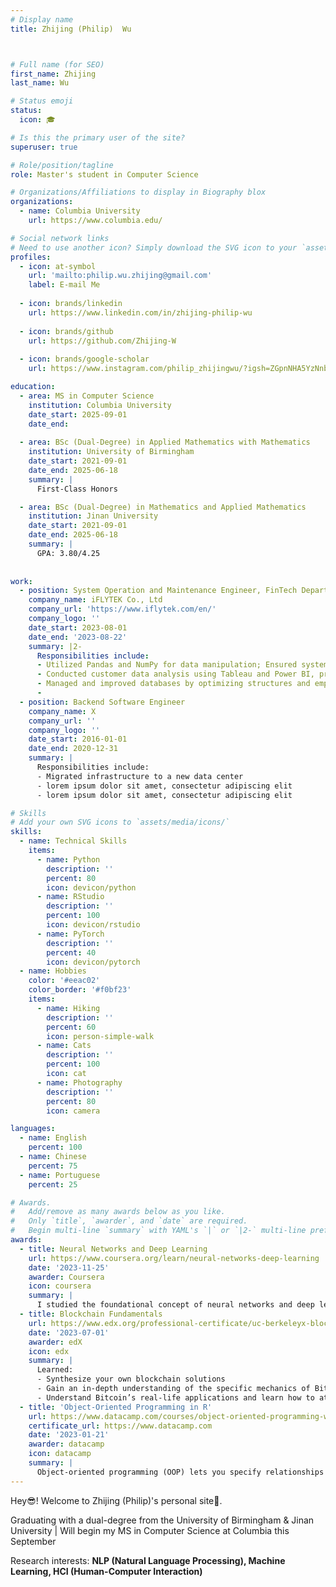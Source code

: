 ```yaml
---
# Display name
title: Zhijing (Philip)  Wu 



# Full name (for SEO)
first_name: Zhijing
last_name: Wu

# Status emoji
status:
  icon: 🎓

# Is this the primary user of the site?
superuser: true

# Role/position/tagline
role: Master's student in Computer Science

# Organizations/Affiliations to display in Biography blox
organizations:
  - name: Columbia University
    url: https://www.columbia.edu/

# Social network links
# Need to use another icon? Simply download the SVG icon to your `assets/media/icons/` folder.
profiles:
  - icon: at-symbol
    url: 'mailto:philip.wu.zhijing@gmail.com'
    label: E-mail Me
    
  - icon: brands/linkedin
    url: https://www.linkedin.com/in/zhijing-philip-wu
    
  - icon: brands/github
    url: https://github.com/Zhijing-W
 
  - icon: brands/google-scholar
    url: https://www.instagram.com/philip_zhijingwu/?igsh=ZGpnNHA5YzNnbm9k&utm_source=ig_contact_invite#

education:
  - area: MS in Computer Science
    institution: Columbia University
    date_start: 2025-09-01
    date_end: 
    
  - area: BSc (Dual-Degree) in Applied Mathematics with Mathematics
    institution: University of Birmingham
    date_start: 2021-09-01
    date_end: 2025-06-18
    summary: |
      First-Class Honors

  - area: BSc (Dual-Degree) in Mathematics and Applied Mathematics
    institution: Jinan University
    date_start: 2021-09-01
    date_end: 2025-06-18
    summary: |
      GPA: 3.80/4.25
      
      
work:
  - position: System Operation and Maintenance Engineer, FinTech Department
    company_name: iFLYTEK Co., Ltd
    company_url: 'https://www.iflytek.com/en/'
    company_logo: ''
    date_start: 2023-08-01
    date_end: '2023-08-22'
    summary: |2-
      Responsibilities include:
      - Utilized Pandas and NumPy for data manipulation; Ensured system stability through regular backups and updates, addressing issues like data retrieval.
      - Conducted customer data analysis using Tableau and Power BI, producing insightful meeting reports.
      - Managed and improved databases by optimizing structures and employing MySQL and MongoDB for storage and query enhancement; Developed backend modules for user management systems.
      - 
  - position: Backend Software Engineer
    company_name: X
    company_url: ''
    company_logo: ''
    date_start: 2016-01-01
    date_end: 2020-12-31
    summary: |
      Responsibilities include:
      - Migrated infrastructure to a new data center
      - lorem ipsum dolor sit amet, consectetur adipiscing elit
      - lorem ipsum dolor sit amet, consectetur adipiscing elit

# Skills
# Add your own SVG icons to `assets/media/icons/`
skills:
  - name: Technical Skills
    items:
      - name: Python
        description: ''
        percent: 80
        icon: devicon/python
      - name: RStudio
        description: ''
        percent: 100
        icon: devicon/rstudio
      - name: PyTorch
        description: ''
        percent: 40
        icon: devicon/pytorch
  - name: Hobbies
    color: '#eeac02'
    color_border: '#f0bf23'
    items:
      - name: Hiking
        description: ''
        percent: 60
        icon: person-simple-walk
      - name: Cats
        description: ''
        percent: 100
        icon: cat
      - name: Photography
        description: ''
        percent: 80
        icon: camera

languages:
  - name: English
    percent: 100
  - name: Chinese
    percent: 75
  - name: Portuguese
    percent: 25

# Awards.
#   Add/remove as many awards below as you like.
#   Only `title`, `awarder`, and `date` are required.
#   Begin multi-line `summary` with YAML's `|` or `|2-` multi-line prefix and indent 2 spaces below.
awards:
  - title: Neural Networks and Deep Learning
    url: https://www.coursera.org/learn/neural-networks-deep-learning
    date: '2023-11-25'
    awarder: Coursera
    icon: coursera
    summary: |
      I studied the foundational concept of neural networks and deep learning. By the end, I was familiar with the significant technological trends driving the rise of deep learning; build, train, and apply fully connected deep neural networks; implement efficient (vectorized) neural networks; identify key parameters in a neural network’s architecture; and apply deep learning to your own applications.
  - title: Blockchain Fundamentals
    url: https://www.edx.org/professional-certificate/uc-berkeleyx-blockchain-fundamentals
    date: '2023-07-01'
    awarder: edX
    icon: edx
    summary: |
      Learned:
      - Synthesize your own blockchain solutions
      - Gain an in-depth understanding of the specific mechanics of Bitcoin
      - Understand Bitcoin’s real-life applications and learn how to attack and destroy Bitcoin, Ethereum, smart contracts and Dapps, and alternatives to Bitcoin’s Proof-of-Work consensus algorithm
  - title: 'Object-Oriented Programming in R'
    url: https://www.datacamp.com/courses/object-oriented-programming-with-s3-and-r6-in-r
    certificate_url: https://www.datacamp.com
    date: '2023-01-21'
    awarder: datacamp
    icon: datacamp
    summary: |
      Object-oriented programming (OOP) lets you specify relationships between functions and the objects that they can act on, helping you manage complexity in your code. This is an intermediate level course, providing an introduction to OOP, using the S3 and R6 systems. S3 is a great day-to-day R programming tool that simplifies some of the functions that you write. R6 is especially useful for industry-specific analyses, working with web APIs, and building GUIs.
---
```

<p style="margin-bottom: 0.5em;">Hey😎! Welcome to Zhijing (Philip)'s personal site🎉.</p>
<p style="margin-bottom: 0.5em;">Graduating with a dual-degree from the University of Birmingham & Jinan University | 
Will begin my MS in Computer Science at Columbia this September</p>
<p>Research interests: <b>NLP (Natural Language Processing), Machine Learning, HCI (Human-Computer Interaction)</b></p>


